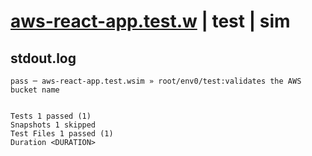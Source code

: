# [aws-react-app.test.w](../../../../../../examples/tests/sdk_tests/website/aws-react-app.test.w) | test | sim

## stdout.log
```log
pass ─ aws-react-app.test.wsim » root/env0/test:validates the AWS bucket name
 
 
Tests 1 passed (1)
Snapshots 1 skipped
Test Files 1 passed (1)
Duration <DURATION>
```

